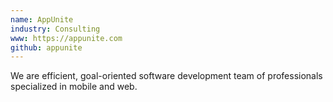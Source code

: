 ```yaml
---
name: AppUnite
industry: Consulting
www: https://appunite.com
github: appunite
---
```

We are efficient, goal-oriented software development team of professionals specialized in mobile and web.
